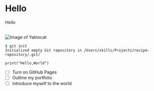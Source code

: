 # Hello 
###### Hello
![Image of Yaktocat](https://octodex.github.com/images/yaktocat.png)

```
$ git init
Initialized empty Git repository in /Users/skills/Projects/recipe-repository/.git/
```

```
print("Hello,World")
```

- [ ] Turn on GitHub Pages
- [ ] Outline my portfolio
- [ ] Introduce myself to the world
